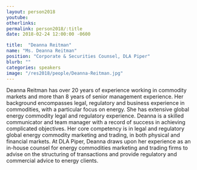 ```yaml
---
layout: person2018
youtube: 
otherlinks: 
permalink: person2018/:title
date: 2018-02-24 12:00:00 -0600

title:  "Deanna Reitman"
name: "Ms. Deanna Reitman"
position: "Corporate & Securities Counsel, DLA Piper"
blurb: ""
categories: speakers
image: "/res2018/people/Deanna-Reitman.jpg"
---
```


Deanna Reitman has over 20 years of experience working in commodity markets and more than 8 years of senior management experience. Her background encompasses legal, regulatory and business experience in commodities, with a particular focus on energy. She has extensive global energy commodity legal and regulatory experience. Deanna is a skilled communicator and team manager with a record of success in achieving complicated objectives. Her core competency is in legal and regulatory global energy commodity marketing and trading, in both physical and financial markets. At DLA Piper, Deanna draws upon her experience as an in-house counsel for energy commodities marketing and trading firms to advise on the structuring of transactions and provide regulatory and commercial advice to energy clients.
